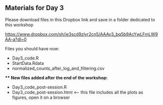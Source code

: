 ## Materials for Day 3

Please download files in this Dropbox link and save in a folder dedicated to this workshop  

https://www.dropbox.com/sh/ie3scd9zlyr2cn5/AAAy3_bq5b9AcYwLFmLW9AA-a?dl=0

Files you should have now:  
- Day3_code.R
- StartData.Rdata
- normalized_counts_after_log_and_filtering.csv

<b> ** New files added after the end of the workshop:  </b>
- Day3_code_post-session.R
- Day3_code_post-session.html <-- this file includes all the plots as figures, open it on a browser


